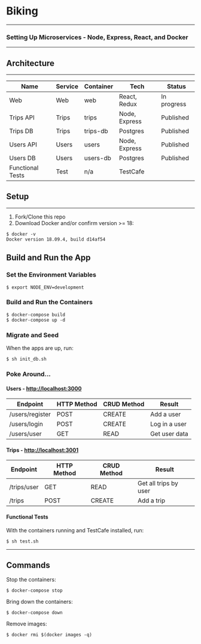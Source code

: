 # Biking
---
### Setting Up Microservices - Node, Express, React, and Docker
---

## Architecture
---
| Name | Service | Container | Tech | Status |
| --- | --- | --- | --- | --- |
| Web  | Web | web | React, Redux | In progress |
| Trips API | Trips | trips | Node, Express | Published |
| Trips DB | Trips | trips-db | Postgres | Published |
| Users API | Users | users | Node, Express | Published |
| Users DB | Users | users-db | Postgres | Published |
| Functional Tests | Test | n/a | TestCafe |

## Setup
---
1. Fork/Clone this repo
2. Download Docker and/or confirm version >= 18:
```
$ docker -v
Docker version 18.09.4, build d14af54
```

## Build and Run the App
### Set the Environment Variables
```
$ export NODE_ENV=development
```
### Build and Run the Containers
```
$ docker-compose build
$ docker-compose up -d
```
### Migrate and Seed
When the apps are up, run:
```
$ sh init_db.sh
```
### Poke Around...
#### Users - <http://localhost:3000>
| Endpoint | HTTP Method | CRUD Method | Result |
| --- | --- | --- | --- |
| \/users\/register | POST | CREATE | Add a user |
| \/users\/login | POST | CREATE | Log in a user |
| \/users\/user | GET | READ | Get user data |

#### Trips - <http://localhost:3001>
| Endpoint | HTTP Method | CRUD Method | Result |
| --- | --- | --- | --- |
| \/trips\/user | GET | READ | Get all trips by user |
| \/trips | POST | CREATE | Add a trip |

#### Functional Tests
With the containers running and TestCafe installed, run:
```
$ sh test.sh
```

---
## Commands
Stop the containers:
```
$ docker-compose stop
```
Bring down the containers:
```
$ docker-compose down
```
Remove images:
```
$ docker rmi $(docker images -q)
```

